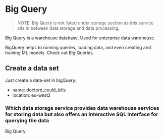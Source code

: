 # Big Query

> NOTE: Big Query is not listed under storage section as this service sits in between data storage and data processing.

Big Query is a warehouse database. Used for enterprise data warehouse.

BigQuery helps to running queries, loading data, and even creating and training ML models. Check out Big Queries.

## Create a data set

Just create a data-set in bigQuery.

- name: doctord_could_bills
- location: eu-west2

### Which data storage service provides data warehouse services for storing data but also offers an interactive SQL interface for querying the data

Big Query
